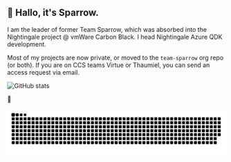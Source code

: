 ## :wave: Hallo, it's Sparrow.

I am the leader of former Team Sparrow, which was absorbed into the Nightingale project @ vmWare Carbon Black. I head Nightingale Azure QDK development.

Most of my projects are now private, or moved to the `team-sparrow` org repo (or both). 
If you are on CCS teams Virtue or Thaumiel, you can send an access request via email.

![GitHub stats](https://github-readme-stats-8klft682t-lordzagreus.vercel.app/api?username=ThaumielSparrow&show_icons=true&theme=react&include_all_commits=true&count_private=true&hide=issues,contribs)

:snake:

<picture>
  <source media="(prefers-color-scheme: dark)" srcset="https://github.com/ThaumielSparrow/ThaumielSparrow/blob/output/github-contribution-grid-snake.svg" />
  <source media="(prefers-color-scheme: light)" srcset="https://github.com/ThaumielSparrow/ThaumielSparrow/blob/output/github-contribution-grid-snake.svg" />
  <img alt="github-snake" src="https://github.com/ThaumielSparrow/ThaumielSparrow/blob/output/github-contribution-grid-snake.svg" />
</picture>
